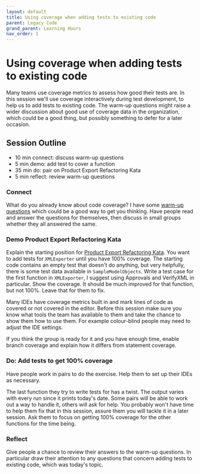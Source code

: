 ```yaml
---
layout: default
title: Using coverage when adding tests to existing code
parent: Legacy Code
grand_parent: Learning Hours
nav_order: 1
---
```


# Using coverage when adding tests to existing code

Many teams use coverage metrics to assess how good their tests are. In this session we'll use coverage interactively during test development, to help us to add tests to existing code. The warm-up questions might raise a wider discussion about good use of coverage data in the organization, which could be a good thing, but possibly something to defer for a later occasion.

## Session Outline

* 10 min connect: discuss warm-up questions  
* 5 min demo: add test to cover a function
* 35 min do: pair on Product Export Refactoring Kata  
* 5 min reflect: review warm-up questions

### Connect
What do you already know about code coverage? I have some [warm-up questions](https://emilybache.github.io/exercises/warm_up_questions/coverage_warm_up_questions.html) which could be a good way to get you thinking. Have people read and answer the questions for themselves, then discuss in small groups whether they all answered the same.

### Demo Product Export Refactoring Kata
Explain the starting position for [Product Export Refactoring Kata](https://github.com/emilybache/Product-Export-Refactoring-Kata). You want to add tests for ``XMLExporter`` until you have 100% coverage. The starting code contains an empty test that doesn't do anything, but very helpfully, there is some test data available in ``SampleModelObjects``. Write a test case for the first function in ``XMLExporter``, I suggest using Approvals and VerifyXML in particular. Show the coverage. It should be much improved for that function, but not 100%. Leave that for them to fix.

Many IDEs have coverage metrics built in and mark lines of code as covered or not covered in the editor. Before this session make sure you know what tools the team has available to them and take the chance to show them how to use them. For example colour-blind people may need to adjust the IDE settings. 

If you think the group is ready for it and you have enough time, enable branch coverage and explain how it differs from statement coverage.

### Do: Add tests to get 100% coverage
Have people work in pairs to do the exercise. Help them to set up their IDEs as necessary.

The last function they try to write tests for has a twist. The output varies with every run since it prints today's date. Some pairs will be able to work out a way to handle it, others will ask for help. You probably won't have time to help them fix that in this session, assure them you will tackle it in a later session. Ask them to focus on getting 100% coverage for the other functions for the time being.

### Reflect
Give people a chance to review their answers to the warm-up questions. In particular draw their attention to any questions that concern adding tests to existing code, which was today's topic.
